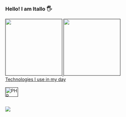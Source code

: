 ### Hello! I am Itallo 🖐️

<div>
  <a href="">
  <img height="180em" src="https://github-readme-stats.vercel.app/api?username=italloalves99&show_icons=true&theme=holi">
  <img height="180em" src="https://github-readme-stats.vercel.app/api/top-langs/?username=italloalves99&layout=compact&theme=holi">
</div>
Technologies I use in my day
<div style="display: inline_block"><br>
  <img align="center" alt="PHP" height="30" width="40" src="[https://cdn.jsdelivr.net/gh/devicons/devicon/icons/bootstrap/bootstrap-original.svg](https://devicons.dev.br/icons?icon=PHP,React,JavaScript,HTML,CSS,Github,GitLab,MySQL,Jenkins,Bootstrap&size=48&theme=light&perline=5)">
</div><br>
<div> 
  
  <a href="https://www.linkedin.com/in/itallo-alves-4b4953225/"><img src="https://img.shields.io/badge/LinkedIn-0077B5?style=for-the-badge&logo=linkedin&logoColor=white"></a> 
</div>
